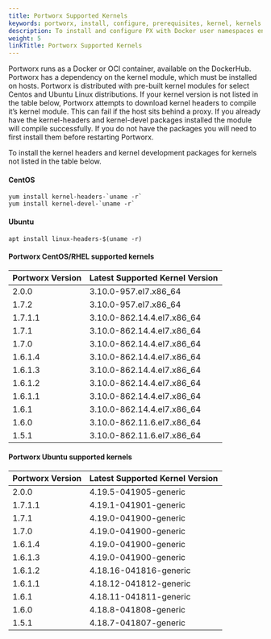```yaml
---
title: Portworx Supported Kernels
keywords: portworx, install, configure, prerequisites, kernel, kernels
description: To install and configure PX with Docker user namespaces enabled, use the steps in this section. Find out more!
weight: 5
linkTitle: Portworx Supported Kernels
---
```


Portworx runs as a Docker or OCI container, available on the DockerHub. Portworx has a dependency on the kernel module, which must be installed on hosts.  Portworx is distributed with pre-built kernel modules for select Centos and Ubuntu Linux distributions. If your kernel version is not listed in the table below, Portworx attempts to download kernel headers to compile it’s kernel module. This can fail if the host sits behind a proxy.  If you already have the kernel-headers and kernel-devel packages installed the module will compile successfully.  If you do not have the packages you will need to first install them before restarting Portworx.  

To install the kernel headers and kernel development packages for kernels not listed in the table below.

#### CentOS

```text
yum install kernel-headers-`uname -r`  
yum install kernel-devel-`uname -r`

```

#### Ubuntu

```text
apt install linux-headers-$(uname -r)  

```

#### Portworx CentOS/RHEL supported kernels

Portworx Version|Latest Supported Kernel Version
-------------|-----------------------
2.0.0|3.10.0-957.el7.x86_64
1.7.2|3.10.0-957.el7.x86_64
1.7.1.1|3.10.0-862.14.4.el7.x86_64
1.7.1|3.10.0-862.14.4.el7.x86_64
1.7.0|3.10.0-862.14.4.el7.x86_64
1.6.1.4|3.10.0-862.14.4.el7.x86_64
1.6.1.3|3.10.0-862.14.4.el7.x86_64
1.6.1.2|3.10.0-862.14.4.el7.x86_64
1.6.1.1|3.10.0-862.14.4.el7.x86_64
1.6.1|3.10.0-862.14.4.el7.x86_64
1.6.0|3.10.0-862.11.6.el7.x86_64
1.5.1|3.10.0-862.11.6.el7.x86_64|

#### Portworx Ubuntu supported kernels

Portworx Version|Latest Supported Kernel Version
-------------|-----------------------
2.0.0|4.19.5-041905-generic
1.7.1.1|4.19.1-041901-generic
1.7.1|4.19.0-041900-generic
1.7.0|4.19.0-041900-generic
1.6.1.4|4.19.0-041900-generic
1.6.1.3|4.19.0-041900-generic
1.6.1.2|4.18.16-041816-generic
1.6.1.1|4.18.12-041812-generic
1.6.1|4.18.11-041811-generic
1.6.0|4.18.8-041808-generic
1.5.1|4.18.7-041807-generic
